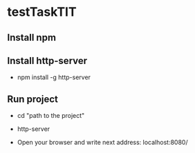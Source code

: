# testTaskTIT
## Install npm
## Install http-server
- npm install -g http-server

## Run project
- cd "path to the project"
- http-server

- Open your browser and write next address: localhost:8080/
